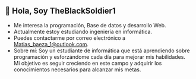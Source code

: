 ## 👋 Hola, Soy TheBlackSoldier1
 -  Me interesa la programación, Base de datos y desarrollo Web.
 -  Actualmente estoy estudiando ingeniería en informática.
 -  Puedes contactarme por correo electrónico a Matias_baeza_1@outlook.com.
 -  Sobre mí: Soy un estudiante de informática que está aprendiendo sobre programación y esforzándome cada día para mejorar mis habilidades.
    Mi objetivo es seguir creciendo en este campo y adquirir los conocimientos necesarios para alcanzar mis metas.
<!--
**TheBlackSoldier1/TheBlackSoldier1** is a ✨ _special_ ✨ repository because its `README.md` (this file) appears on your GitHub profile.

Here are some ideas to get you started:

- 🔭 I’m currently working on ...
- 🌱 I’m currently learning ...
- 👯 I’m looking to collaborate on ...
- 🤔 I’m looking for help with ...
- 💬 Ask me about ...
- 📫 How to reach me: ...
- 😄 Pronouns: ...
- ⚡ Fun fact: ...
-->
